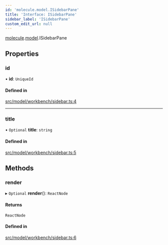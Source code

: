 ```yaml
---
id: 'molecule.model.ISidebarPane'
title: 'Interface: ISidebarPane'
sidebar_label: 'ISidebarPane'
custom_edit_url: null
---
```


[molecule](../namespaces/molecule).[model](../namespaces/molecule.model).ISidebarPane

## Properties

### id

• **id**: `UniqueId`

#### Defined in

[src/model/workbench/sidebar.ts:4](https://github.com/DTStack/molecule/blob/46c80551/src/model/workbench/sidebar.ts#L4)

---

### title

• `Optional` **title**: `string`

#### Defined in

[src/model/workbench/sidebar.ts:5](https://github.com/DTStack/molecule/blob/46c80551/src/model/workbench/sidebar.ts#L5)

## Methods

### render

▸ `Optional` **render**(): `ReactNode`

#### Returns

`ReactNode`

#### Defined in

[src/model/workbench/sidebar.ts:6](https://github.com/DTStack/molecule/blob/46c80551/src/model/workbench/sidebar.ts#L6)
